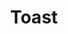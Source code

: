 ---
layout: component.njk
tags: 
    - mobile_components_de
key: toast-mobile_de
title: Toast
parent: mobile_components_de
image: mobile/overview/toast.webp
keywords: toast, snackbar, notification
order: 220
---